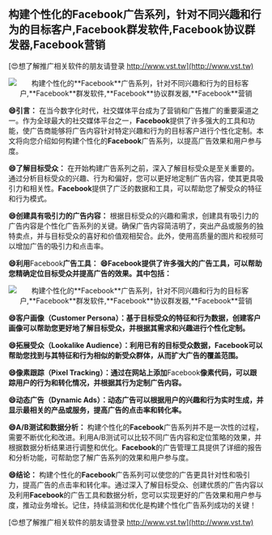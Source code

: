 ## **构建个性化的**Facebook**广告系列，针对不同兴趣和行为的目标客户,**Facebook**群发软件,**Facebook**协议群发器,**Facebook**营销**

[😍想了解推广相关软件的朋友请登录 http://www.vst.tw](http://www.vst.tw)

 <center><img src="https://vst.tw/MP4/tuiguang/png/0.png" alt="构建个性化的**Facebook**广告系列，针对不同兴趣和行为的目标客户,**Facebook**群发软件,**Facebook**协议群发器,**Facebook**营销"></center>

**😄引言：**
在当今数字化时代，社交媒体平台成为了营销和广告推广的重要渠道之一。作为全球最大的社交媒体平台之一，**Facebook**提供了许多强大的工具和功能，使广告商能够将广告内容针对特定兴趣和行为的目标客户进行个性化定制。本文将向您介绍如何构建个性化的**Facebook**广告系列，以提高广告效果和用户参与度。

**😄了解目标受众：**
在开始构建广告系列之前，深入了解目标受众是至关重要的。通过分析目标受众的兴趣、行为和偏好，您可以更好地定制广告内容，使其更具吸引力和相关性。**Facebook**提供了广泛的数据和工具，可以帮助您了解受众的特征和行为模式。

**😄创建具有吸引力的广告内容：**
根据目标受众的兴趣和需求，创建具有吸引力的广告内容是个性化广告系列的关键。确保广告内容简洁明了，突出产品或服务的独特卖点，并与目标受众的喜好和价值观相契合。此外，使用高质量的图片和视频可以增加广告的吸引力和点击率。

**😄利用**Facebook**广告工具：**
**😄**Facebook**提供了许多强大的广告工具，可以帮助您精确定位目标受众并提高广告的效果。其中包括：**

 <center><img src="https://vst.tw/MP4/tuiguang/png/5.png" alt="构建个性化的**Facebook**广告系列，针对不同兴趣和行为的目标客户,**Facebook**群发软件,**Facebook**协议群发器,**Facebook**营销"></center>

**😄客户画像（Customer Persona）：基于目标受众的特征和行为数据，创建客户画像可以帮助您更好地了解目标受众，并根据其需求和兴趣进行个性化定制。**

**😄拓展受众（Lookalike Audience）：利用已有的目标受众数据，**Facebook**可以帮助您找到与其特征和行为相似的新受众群体，从而扩大广告的覆盖范围。**

**😄像素跟踪（Pixel Tracking）：通过在网站上添加**Facebook**像素代码，可以跟踪用户的行为和转化情况，并根据其行为定制广告内容。**

**😄动态广告（Dynamic Ads）：动态广告可以根据用户的兴趣和行为实时生成，并显示最相关的产品或服务，提高广告的点击率和转化率。**

**😄A/B测试和数据分析：**
构建个性化的**Facebook**广告系列并不是一次性的过程，需要不断优化和改进。利用A/B测试可以比较不同广告内容和定位策略的效果，并根据数据分析结果进行调整和优化。**Facebook**的广告管理工具提供了详细的报告和分析功能，可帮助您了解广告系列的效果和用户参与度。

**😄结论：**
构建个性化的**Facebook**广告系列可以使您的广告更具针对性和吸引力，提高广告的点击率和转化率。通过深入了解目标受众、创建优质的广告内容以及利用**Facebook**的广告工具和数据分析，您可以实现更好的广告效果和用户参与度，推动业务增长。记住，持续监测和优化是构建个性化广告系列成功的关键！

[😍想了解推广相关软件的朋友请登录 http://www.vst.tw](http://www.vst.tw)



